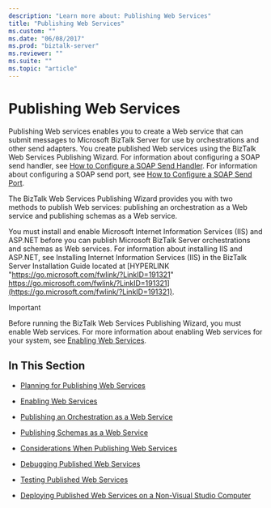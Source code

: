 ```yaml
---
description: "Learn more about: Publishing Web Services"
title: "Publishing Web Services"
ms.custom: ""
ms.date: "06/08/2017"
ms.prod: "biztalk-server"
ms.reviewer: ""
ms.suite: ""
ms.topic: "article"
---
```

# Publishing Web Services
Publishing Web services enables you to create a Web service that can submit messages to Microsoft BizTalk Server for use by orchestrations and other send adapters. You create published Web services using the BizTalk Web Services Publishing Wizard. For information about configuring a SOAP send handler, see [How to Configure a SOAP Send Handler](../core/how-to-configure-a-soap-send-handler.md). For information about configuring a SOAP send port, see [How to Configure a SOAP Send Port](../core/how-to-configure-a-soap-send-port.md).

 The BizTalk Web Services Publishing Wizard provides you with two methods to publish Web services: publishing an orchestration as a Web service and publishing schemas as a Web service.

 You must install and enable Microsoft Internet Information Services (IIS) and ASP.NET before you can publish Microsoft BizTalk Server orchestrations and schemas as Web services. For information about installing IIS and ASP.NET, see Installing Internet Information Services (IIS) in the BizTalk Server Installation Guide located at [HYPERLINK "https://go.microsoft.com/fwlink/?LinkID=191321" https://go.microsoft.com/fwlink/?LinkID=191321](https://go.microsoft.com/fwlink/?LinkID=191321).

> [!IMPORTANT]
>  Before running the BizTalk Web Services Publishing Wizard, you must enable Web services. For more information about enabling Web services for your system, see [Enabling Web Services](../core/enabling-web-services.md).

## In This Section

-   [Planning for Publishing Web Services](../core/planning-for-publishing-web-services2.md)

-   [Enabling Web Services](../core/enabling-web-services.md)

-   [Publishing an Orchestration as a Web Service](../core/publishing-an-orchestration-as-a-web-service.md)

-   [Publishing Schemas as a Web Service](../core/publishing-schemas-as-a-web-service.md)

-   [Considerations When Publishing Web Services](../core/considerations-when-publishing-web-services.md)

-   [Debugging Published Web Services](../core/debugging-published-web-services.md)

-   [Testing Published Web Services](../core/testing-published-web-services.md)

-   [Deploying Published Web Services on a Non-Visual Studio Computer](../core/deploying-published-web-services-on-a-non-visual-studio-computer.md)
